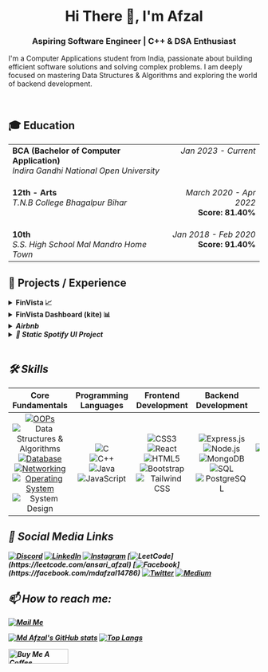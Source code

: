 <div align="center">
  <h1>Hi There 👋, I'm Afzal</h1>
  <h3>Aspiring Software Engineer | C++ & DSA Enthusiast</h3>
</div>


I'm a Computer Applications student from India, passionate about building efficient software solutions and solving complex problems. I am deeply focused on mastering Data Structures & Algorithms and exploring the world of backend development.

<br>

## 🎓 Education

<table width="85%" border="0">
  <tbody>
    <tr>
      <td align="left" valign="top">
        <strong>BCA (Bachelor of Computer Application)</strong><br>
        <em>Indira Gandhi National Open University</em>
      </td>
      <td align="right" valign="top">
        <em>Jan 2023 - Current</em>
      </td>
    </tr>
    <tr>
      <td align="left" valign="top" style="padding-top: 20px;">
        <strong>12th - Arts</strong><br>
        <em>T.N.B College Bhagalpur Bihar</em>
      </td>
      <td align="right" valign="top" style="padding-top: 20px;">
        <em>March 2020 - Apr 2022</em><br>
        <strong>Score: 81.40%</strong>
      </td>
    </tr>
    <tr>
      <td align="left" valign="top" style="padding-top: 20px;">
        <strong>10th</strong><br>
        <em>S.S. High School Mal Mandro Home Town</em>
      </td>
      <td align="right" valign="top" style="padding-top: 20px;">
        <em>Jan 2018 - Feb 2020</em><br>
        <strong>Score: 91.40%</strong>
      </td>
    </tr>
  </tbody>
</table>

## 🚀 Projects / Experience

<details>
  <summary><b>FinVista 📈</b></summary>
  <br>
  <em>Aug 2025 To Sept 2025</em>
  <p><b>FinVista</b> is a meticulously crafted web application that emulates the sophisticated and clean user interface of leading <b>financial technology (fintech)</b> platforms. This project is a hands-on demonstration of my <b>full-stack development</b> capabilities, focusing on a <b><i>multi-layered authentication flow, real-time data handling, and a high-fidelity, dynamic user experience.</i></b></p>
</p>

  <b>Technologies Used :</b> &nbsp;
  <br>
  <b>Frontend</b> <br>
  <ul>
    <li><b>ReactJS</b> : The core of the application's user interface, leveraging a component-based architecture for modular, reusable, and scalable code.</li>  
    <li><b>Bootstrap</b> : Utilized for its powerful responsive grid system and pre-built components, ensuring a visually consistent and mobile-friendly design.</li>  
    <li><b>Tailwind CSS : </b>Used for advanced, utility-first styling to achieve a polished, pixel-perfect look that mirrors industry-standard designs.</li>
    <li><b>JavaScript : </b>Powers all interactive elements and dynamic content, providing a smooth and engaging user experience.</li>
  </ul>

  <b>Backend</b>  
  <ul>
    <li><b>Node.js : </b> The JavaScript runtime environment that provides a scalable and high-performance backend.</li>
    <li><b>Express.js : </b> A minimal and flexible Node.js web application framework used to build robust API endpoints and manage server-side logic.</li>
    <li><b>MongoDB : </b> A powerful NoSQL database used for flexible and scalable data storage, including user profiles, watchlists, and other application data.</li>
    <li><b>Mongoose : </b> An Object Data Modeling (ODM) library for MongoDB and Node.js, providing a straightforward way to interact with the database.</li>
    <li><b>Firebase Authentication : </b> A highly secure and easy-to-use authentication service that handles the critical SMS and email OTP verification steps, ensuring a robust and reliable user sign-in process.</li>
    <li><b>Redis DB : </b> An in-memory data store used for caching and managing short-lived data, such as OTPs and temporary session tokens, significantly improving authentication speed and overall performance.</li>
  </ul>
  <br>
  <a href="https://finvista-trading-frontend.onrender.com/" target="_blank">View Live</a>
  <br>
  <a href="https://github.com/Afzal14786/Trading-Platform" target="_blank">View Project Repository</a>
</details>

<!-- dashboard -->

<details>
  <summary><b>FinVista Dashboard (kite) 📊</b></summary>
  <br>
  <em>Aug 2025 To Sept 2025</em>
  <p><b>The Finvista Dashboard<b/> is a dynamic, user-centric web application designed to provide a comprehensive overview of <i>financial markets<i/> and <b>personal investment performance.<b/> Built as a core component of a <b>MERN-stack trading platform<b/>, the dashboard is a web based application that connects to a the backend to deliver <b>real-time stock data, manage user holdings, and provide a secure, personalized environment for financial tracking.<b/> Its intuitive design focuses on <b>clarity and accessibility<b/>, making complex financial data easy to understand and interact with.</p>
</p>

  <b>Technologies Used :</b> &nbsp;
  <br>
  <b>Frontend (Dashboard)</b> <br>
  <ul>
    <li><b>ReactJS</b> : Component-based UI.</li>  
    <li><b>Tailwind CSS</b> : Utility-first styling</li>  
    <li><b>Chart.js : </b>Interactive stock charts.</li>
    <li><b>Axios : </b>API communication with backend.</li>
  </ul>

  <b>Backend</b>  
  <ul>
    <li><b>Node.js : </b> The JavaScript runtime environment that provides a scalable and high-performance backend.</li>
    <li><b>Express.js : </b> A minimal and flexible Node.js web application framework used to build robust API endpoints and manage server-side logic.</li>
    <li><b>MongoDB : </b> A powerful NoSQL database used for flexible and scalable data storage, including user profiles, watchlists, and other application data.</li>
    <li><b>Mongoose : </b> An Object Data Modeling (ODM) library for MongoDB and Node.js, providing a straightforward way to interact with the database.</li>
    <li><b>Firebase Authentication : </b> A highly secure and easy-to-use authentication service that handles the critical SMS and email OTP verification steps, ensuring a robust and reliable user sign-in process.</li>
    <li><b>Redis DB : </b> An in-memory data store used for caching and managing short-lived data, such as OTPs and temporary session tokens, significantly improving authentication speed and overall performance.</li>
  </ul>
  <br>
  <a href="https://finvista-trading-dashboard.onrender.com/" target="_blank">View Live</a>
  <br>
  <a href="https://github.com/Afzal14786/trading-dashboard" target="_blank">View Project Repository</a>
</details>

<!-- dashboard end -->

<details>
  <summary><b>Airbnb</b></summary>
  <br>
  <em>Apr 2025 to Apr 2025</em>
  <p>A complete MERN-stack inspired web application that mimics the core functionality of a vacation rental marketplace like Airbnb. This project features a robust RESTful API built with Node.js/Express and a dynamic, server-rendered front-end using EJS. Key features include user authentication, full CRUD operations for property listings, and the ability for users to post reviews.
</p>
  <b>Technologies Used :</b> &nbsp;<b><i> ReactJS, expressJS, mongoDB, ejs, HTML5, CSS3, JavaScript</i></b>
  <br>
  <a href="https://github.com/Afzal14786/Airbnb" target="_blank">View Project</a>
</details>

<details>
  <summary><b>🎵 Static Spotify UI Project</b></summary>
  <br>
  <em>Feb 2025 to Mid Feb-2025</em>
  <p>This is a static front-end project that visually recreates the user interface of the Spotify web player. Built using only HTML5 and CSS3, the goal was to precisely replicate a complex, real-world layout and practice advanced styling techniques.</p>
  <b>Technologies Used :</b> &nbsp;<b><i> HTML, CSS</i></b>
  <br>
  <a href="https://github.com/Afzal14786/Spotify-Clone" target="_blank">View Project</a>
</details>

<br>

## 🛠️ Skills

| Core Fundamentals | Programming Languages | Frontend Development | Backend Development | DevOps |
| :---: | :---: | :---: | :---: | :---: |
| [![OOPs](https://img.shields.io/badge/OOPs-%23F89820.svg?style=plastic&logo=java&logoColor=white)](https://www.java.com/) <br> ![Data Structures & Algorithms](https://img.shields.io/badge/DSA-%23323330.svg?style=plastic&logo=c&logoColor=%23A8B9CC) <br> [![Database](https://img.shields.io/badge/Database-%23336791.svg?style=plastic&logo=postgresql&logoColor=white)](https://www.postgresql.org/) <br> [![Networking](https://img.shields.io/badge/Networking-%23009688.svg?style=plastic&logo=cisco&logoColor=white)](https://www.cisco.com/) <br> [![Operating System](https://img.shields.io/badge/Operating%20System-%234A4A4A.svg?style=plastic&logo=linux&logoColor=white)](https://www.linux.org/) <br> ![System Design](https://img.shields.io/badge/System%20Design-%23323330.svg?style=plastic&logo=google&logoColor=%234285F4) | ![C](https://img.shields.io/badge/C-%23323330.svg?style=plastic&logo=c&logoColor=%23A8B9CC) <br> ![C++](https://img.shields.io/badge/C++-%23323330.svg?style=plastic&logo=c%2B%2B&logoColor=%2300599C) <br> ![Java](https://img.shields.io/badge/Java-%23323330.svg?style=plastic&logo=openjdk&logoColor=%23ED8B00) <br> ![JavaScript](https://img.shields.io/badge/JavaScript-%23323330.svg?style=plastic&logo=javascript&logoColor=%23F7DF1E) | ![CSS3](https://img.shields.io/badge/CSS3-%23323330.svg?style=plastic&logo=css3&logoColor=%231572B6) <br> ![React](https://img.shields.io/badge/React-%23323330.svg?style=plastic&logo=react&logoColor=%2361DAFB) <br> ![HTML5](https://img.shields.io/badge/HTML5-%23323330.svg?style=plastic&logo=html5&logoColor=%23E34F26) <br> ![Bootstrap](https://img.shields.io/badge/Bootstrap-%23323330.svg?style=plastic&logo=bootstrap&logoColor=%237952B3) <br> ![Tailwind CSS](https://img.shields.io/badge/Tailwind%20CSS-%23323330.svg?style=plastic&logo=tailwindcss&logoColor=%2306B6D4) | ![Express.js](https://img.shields.io/badge/Express.js-%23323330.svg?style=plastic&logo=express&logoColor=white) <br> ![Node.js](https://img.shields.io/badge/Node.js-%23323330.svg?style=plastic&logo=node.js&logoColor=%23339933) <br> ![MongoDB](https://img.shields.io/badge/MongoDB-%23323330.svg?style=plastic&logo=mongodb&logoColor=%2347A248) <br> ![SQL](https://img.shields.io/badge/SQL-%23323330.svg?style=plastic&logo=postgresql&logoColor=%234169E1) <br> ![PostgreSQL](https://img.shields.io/badge/PostgreSQL-%23323330.svg?style=plastic&logo=postgresql&logoColor=%234169E1) | ![Kubernetes](https://img.shields.io/badge/Kubernetes-%23323330.svg?style=plastic&logo=kubernetes&logoColor=%23326CE5) <br> ![Docker](https://img.shields.io/badge/Docker-%23323330.svg?style=plastic&logo=docker&logoColor=%232496ED) <br> ![CI/CD](https://img.shields.io/badge/CI/CD-%23323330.svg?style=plastic&logo=githubactions&logoColor=%232088FF) |


## 🔗 Social Media Links

[![Discord](https://img.shields.io/badge/Discord-%237289DA.svg?logo=discord&logoColor=white)](https://discord.gg/mdafzal14786)
[![LinkedIn](https://img.shields.io/badge/LinkedIn-%230077B5.svg?logo=linkedin&logoColor=white)](https://linkedin.com/in/mdafzal14786)
[![Instagram](https://img.shields.io/badge/Instagram-%23E4405F.svg?logo=instagram&logoColor=white)](https://instagram.com/mdafzal14786)
[![LeetCode](https://img.shields.io/badge/LeetCode-FFA116.svg?logo=leetcode&logoColor=black")](https://leetcode.com/ansari_afzal)
[![Facebook](https://img.shields.io/badge/Facebook-%231877F2.svg?logo=facebook&logoColor=white")](https://facebook.com/mdafzal14786)
[![Twitter](https://img.shields.io/badge/Twitter-%231DA1F2.svg?logo=twitter&logoColor=white)](https://twitter.com/mdafzal14786)
[![Medium](https://img.shields.io/badge/Medium-12100E.svg?logo=medium&logoColor=white)](https://medium.com/@mdafzal14786)

## 📫 How to reach me:

 [![Mail Me](https://img.shields.io/badge/Contact-blue?style=social&logo=gmail)](mailto:mdafzal14777@gmail.com)  

[![Md Afzal's GitHub stats](https://github-readme-stats.vercel.app/api?username=Afzal14786&show_icons=true&theme=radical)](https://github.com/Afzal14786/github-readme-stats)
[![Top Langs](https://github-readme-stats.vercel.app/api/top-langs/?username=Afzal14786&layout=compact&theme=vision-friendly-dark)](https://github.com/Afzal14786/github-readme-stats)


<!-- buy me a coffee -->
<a href="https://buymeacoffee.com/mdafzal14786" target="_blank"><img src="https://cdn.buymeacoffee.com/buttons/v2/default-yellow.png" alt="Buy Me A Coffee" style="height: 30px !important;width: 120px !important;" ></a>
